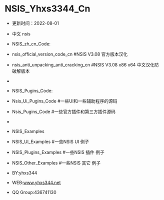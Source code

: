 # NSIS_Yhxs3344_Cn
- 更新时间：2022-08-01
- 中文 nsis
- NSIS_zh_cn_Code:
-	nsis_official_version_code_cn  #NSIS V3.08 官方版本汉化
-	nsis_anti_unpacking_anti_cracking_cn  #NSIS V3.08 x86 x64 中文汉化防破解版本
-
- NSIS_Pugins_Code:
-	Nsis_Ui_Pugins_Code  #一些UI和一些辅助程序的源码
-	Nsis_Pugins_Code  #一些官方插件和第三方插件源码
- 
- NSIS_Examples
-	NSIS_UI_Examples  #一些NSIS UI 例子
-	NSIS_Plugins_Examples  #一些NSIS 插件 例子
-	NSIS_Other_Examples  #一些NSIS 其它 例子

- BY:yhxs344
- WEB:www.yhxs344.net
- QQ Group:436741130